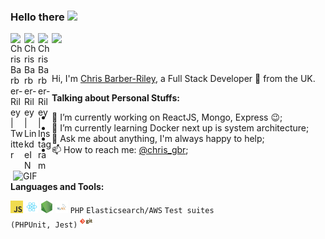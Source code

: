 ### Hello there <img src="https://media.giphy.com/media/hvRJCLFzcasrR4ia7z/giphy.gif" width="25px">

<a href="https://twitter.com/chris_gbr">
  <img align="left" alt="Chris Barber-Riley | Twitter" width="22px" src="https://cdn.jsdelivr.net/npm/simple-icons@v3/icons/twitter.svg" />
</a>
<a href="https://www.linkedin.com/in/chris-barber-riley/">
  <img align="left" alt="Chris Barber-Riley | LinkdeIN" width="22px" src="https://cdn.jsdelivr.net/npm/simple-icons@v3/icons/linkedin.svg" />
</a>
<a href="https://www.instagram.com/chris_gbr/">
  <img align="left" alt="Chris Barber-Riley | Instagram" width="22px" src="https://cdn.jsdelivr.net/npm/simple-icons@v3/icons/instagram.svg" />
</a>


![](https://visitor-badge.glitch.me/badge?page_id=ChrisBarberRiley.ChrisBarberRiley)

<br />

Hi, I'm [Chris Barber-Riley](https://www.barberriley/), a Full Stack Developer 🚀 from the UK.

  <img align="right" alt="GIF" src="https://i.ibb.co/LvnFhL6/ef0936558e58d6bebf73fee2ae895fe3.gif" width="500" />
  
**Talking about Personal Stuffs:**

- 👨 I’m currently working on ReactJS, Mongo, Express :wink:;
- 🌱 I’m currently learning Docker next up is system architecture; 
- 💬 Ask me about anything, I'm always happy to help;
- 📫 How to reach me: [@chris_gbr](https://twitter.com/chris_gbr);

**Languages and Tools:**  

<code><img height="20" src="https://raw.githubusercontent.com/github/explore/80688e429a7d4ef2fca1e82350fe8e3517d3494d/topics/javascript/javascript.png"></code>
<code><img height="20" src="https://raw.githubusercontent.com/github/explore/80688e429a7d4ef2fca1e82350fe8e3517d3494d/topics/react/react.png"></code>
<code><img height="20" src="https://raw.githubusercontent.com/github/explore/80688e429a7d4ef2fca1e82350fe8e3517d3494d/topics/nodejs/nodejs.png"></code>
<code><img height="20" src="https://raw.githubusercontent.com/github/explore/80688e429a7d4ef2fca1e82350fe8e3517d3494d/topics/mysql/mysql.png"></code>
<code>PHP</code>
<code>Elasticsearch/AWS</code>
<code>Test suites (PHPUnit, Jest)</code>
<code><img height="20" src="https://raw.githubusercontent.com/github/explore/80688e429a7d4ef2fca1e82350fe8e3517d3494d/topics/git/git.png"></code>



<!--
📈 My GitHub Stats
<!--
<p align="center"> <img src="https://github-readme-stats.vercel.app/api?username=chrisbarberriley&show_icons=true&theme=gotham" alt="Chris Barber-Riley" />
